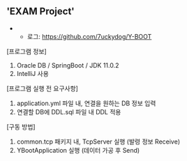 'EXAM Project'
-
- * 로그: https://github.com/7uckydog/Y-BOOT


 [프로그램 정보]
 1. Oracle DB / SpringBoot / JDK 11.0.2
 2. IntelliJ 사용

 [프로그램 실행 전 요구사항]
 1. application.yml 파일 내, 연결을 원하는 DB 정보 입력
 2. 연결할 DB에 DDL.sql 파일 내 DDL 적용

 [구동 방법]
 1. common.tcp 패키지 내, TcpServer 실행 (발령 정보 Receive)
 2. YBootApplication 실행 (데이터 가공 후 Send)
